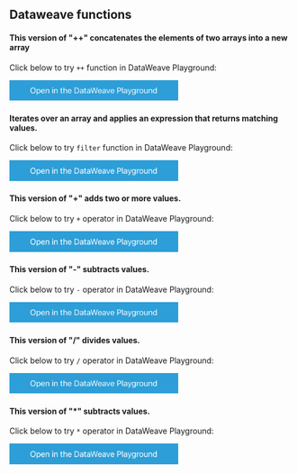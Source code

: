 ## Dataweave functions 
#### This version of "++" concatenates the elements of two arrays into a new array

Click below to try `++` function in DataWeave Playground:

<a href="https://dataweave.mulesoft.com/learn/playground?projectMethod=GHRepo&repo=MuleCraft/mc-prabu-dataweave&path=dw-core/%2B%2B"><img width="300" src="/images/dwplayground-button.png"><a>

#### Iterates over an array and applies an expression that returns matching values.

Click below to try `filter` function in DataWeave Playground:

<a href="https://dataweave.mulesoft.com/learn/playground?projectMethod=GHRepo&repo=MuleCraft/mc-prabu-dataweave&path=dw-core/filter"><img width="300" src="/images/dwplayground-button.png"><a>

#### This version of "+" adds two or more values.

Click below to try `+` operator in DataWeave Playground:

<a href="https://dataweave.mulesoft.com/learn/playground?projectMethod=GHRepo&repo=MuleCraft/mc-prabu-dataweave&path=dw-core/addition"><img width="300" src="/images/dwplayground-button.png"><a>

#### This version of "-" subtracts values.

Click below to try `-` operator in DataWeave Playground:

<a href="https://dataweave.mulesoft.com/learn/playground?projectMethod=GHRepo&repo=MuleCraft/mc-prabu-dataweave&path=dw-core/subtraction"><img width="300" src="/images/dwplayground-button.png"><a>


#### This version of "/" divides values.

Click below to try `/` operator in DataWeave Playground:

<a href="https://dataweave.mulesoft.com/learn/playground?projectMethod=GHRepo&repo=MuleCraft/mc-prabu-dataweave&path=dw-core/division"><img width="300" src="/images/dwplayground-button.png"><a>

#### This version of "*" subtracts values.

Click below to try `*` operator in DataWeave Playground:

<a href="https://dataweave.mulesoft.com/learn/playground?projectMethod=GHRepo&repo=MuleCraft/mc-prabu-dataweave&path=dw-core/multiplication"><img width="300" src="/images/dwplayground-button.png"><a>

